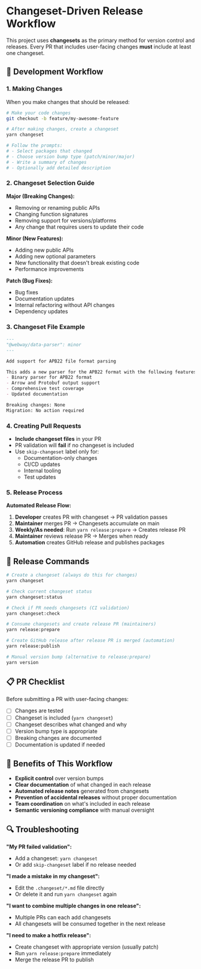 # Changeset-Driven Release Workflow

This project uses **changesets** as the primary method for version control and releases. Every PR that includes user-facing changes **must** include at least one changeset.

## 🔄 Development Workflow

### 1. Making Changes
When you make changes that should be released:

```bash
# Make your code changes
git checkout -b feature/my-awesome-feature

# After making changes, create a changeset
yarn changeset

# Follow the prompts:
# - Select packages that changed
# - Choose version bump type (patch/minor/major)  
# - Write a summary of changes
# - Optionally add detailed description
```

### 2. Changeset Selection Guide

**Major (Breaking Changes):**
- Removing or renaming public APIs
- Changing function signatures
- Removing support for versions/platforms
- Any change that requires users to update their code

**Minor (New Features):**
- Adding new public APIs
- Adding new optional parameters
- New functionality that doesn't break existing code
- Performance improvements

**Patch (Bug Fixes):**
- Bug fixes
- Documentation updates
- Internal refactoring without API changes
- Dependency updates

### 3. Changeset File Example

```markdown
---
"@webway/data-parser": minor
---

Add support for APB22 file format parsing

This adds a new parser for the APB22 format with the following features:
- Binary parser for APB22 format
- Arrow and Protobuf output support  
- Comprehensive test coverage
- Updated documentation

Breaking changes: None
Migration: No action required
```

### 4. Creating Pull Requests

- **Include changeset files** in your PR
- PR validation will **fail** if no changeset is included
- Use `skip-changeset` label only for:
  - Documentation-only changes
  - CI/CD updates
  - Internal tooling
  - Test updates

### 5. Release Process

**Automated Release Flow:**

1. **Developer** creates PR with changeset → PR validation passes
2. **Maintainer** merges PR → Changesets accumulate on main
3. **Weekly/As needed**: Run `yarn release:prepare` → Creates release PR
4. **Maintainer** reviews release PR → Merges when ready
5. **Automation** creates GitHub release and publishes packages

## 🚀 Release Commands

```bash
# Create a changeset (always do this for changes)
yarn changeset

# Check current changeset status
yarn changeset:status

# Check if PR needs changesets (CI validation)
yarn changeset:check

# Consume changesets and create release PR (maintainers)
yarn release:prepare

# Create GitHub release after release PR is merged (automation)
yarn release:publish

# Manual version bump (alternative to release:prepare)
yarn version
```

## 📋 PR Checklist

Before submitting a PR with user-facing changes:

- [ ] Changes are tested
- [ ] Changeset is included (`yarn changeset`)
- [ ] Changeset describes what changed and why
- [ ] Version bump type is appropriate
- [ ] Breaking changes are documented
- [ ] Documentation is updated if needed

## 🎯 Benefits of This Workflow

- **Explicit control** over version bumps
- **Clear documentation** of what changed in each release  
- **Automated release notes** generated from changesets
- **Prevention of accidental releases** without proper documentation
- **Team coordination** on what's included in each release
- **Semantic versioning compliance** with manual oversight

## 🔍 Troubleshooting

**"My PR failed validation":**
- Add a changeset: `yarn changeset`
- Or add `skip-changeset` label if no release needed

**"I made a mistake in my changeset":**
- Edit the `.changeset/*.md` file directly
- Or delete it and run `yarn changeset` again

**"I want to combine multiple changes in one release":**
- Multiple PRs can each add changesets
- All changesets will be consumed together in the next release

**"I need to make a hotfix release":**
- Create changeset with appropriate version (usually patch)
- Run `yarn release:prepare` immediately
- Merge the release PR to publish
